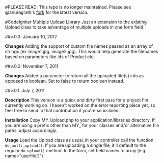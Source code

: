 #PLEASE READ: 
This repo is no longer maintained. Please see @anuragrath's [fork](https://github.com/anuragrath/CodeIgniter-Multiple-File-Upload) for the latest version. 

#CodeIgniter Multiple Upload Library
Just an extension to the existing Upload class to take advantage of multiple uploads in one form field

##v.0.3: January 10, 2012

__Changes__
Adding the support of custom file names passed as an array of strings (ex image1.jpg, image2.jpg). This would help generate the filenames based on parameters like Ids of Product etc.


##v.0.2: November 7, 2011

__Changes__
Added a parameter to return all the uploaded file(s) info as opposed to boolean. Set to false to return boolean instead.

##v.0.1: July 7, 2011

__Description__
This version is a quick and dirty first pass for a project I'm currently working on. I haven't worked on the error reporting piece yet, so feel free to send in that contribution if you're so inclined.

__Installation__
Copy MY\_Upload.php to your application/libraries directory.
If you are using a prefix other than MY_ for your classes and/or alternative file paths, adjust accordingly.

__Usage__
Load the Upload class as usual, in your controller call the function `do_multi_upload()`. If you are uploading a single file, it'll default to the regular `do_upload()` method. 
In the form, set field names to array (e.g. name="userfile[]")

